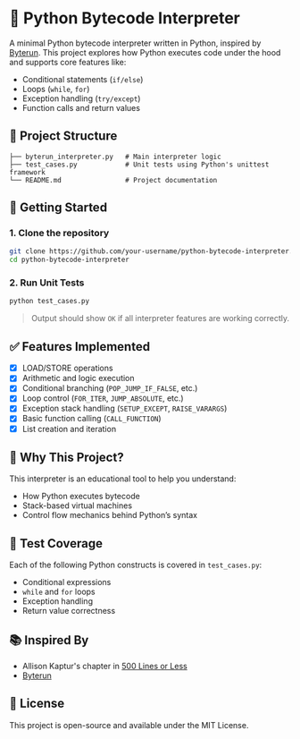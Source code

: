 # 🐍 Python Bytecode Interpreter

A minimal Python bytecode interpreter written in Python, inspired by [Byterun](https://github.com/nedbat/byterun). This project explores how Python executes code under the hood and supports core features like:

- Conditional statements (`if/else`)
- Loops (`while`, `for`)
- Exception handling (`try/except`)
- Function calls and return values

## 📂 Project Structure

```
├── byterun_interpreter.py   # Main interpreter logic
├── test_cases.py            # Unit tests using Python's unittest framework
└── README.md                # Project documentation
```

## 🚀 Getting Started

### 1. Clone the repository
```bash
git clone https://github.com/your-username/python-bytecode-interpreter.git
cd python-bytecode-interpreter
```

### 2. Run Unit Tests
```bash
python test_cases.py
```

> Output should show `OK` if all interpreter features are working correctly.

## ✅ Features Implemented

- [x] LOAD/STORE operations
- [x] Arithmetic and logic execution
- [x] Conditional branching (`POP_JUMP_IF_FALSE`, etc.)
- [x] Loop control (`FOR_ITER`, `JUMP_ABSOLUTE`, etc.)
- [x] Exception stack handling (`SETUP_EXCEPT`, `RAISE_VARARGS`)
- [x] Basic function calling (`CALL_FUNCTION`)
- [x] List creation and iteration

## 🎯 Why This Project?

This interpreter is an educational tool to help you understand:
- How Python executes bytecode
- Stack-based virtual machines
- Control flow mechanics behind Python’s syntax

## 🧪 Test Coverage

Each of the following Python constructs is covered in `test_cases.py`:

- Conditional expressions
- `while` and `for` loops
- Exception handling
- Return value correctness

## 📚 Inspired By

- Allison Kaptur's chapter in [500 Lines or Less](https://github.com/aosabook/500lines)
- [Byterun](https://github.com/nedbat/byterun)

## 📝 License

This project is open-source and available under the MIT License.